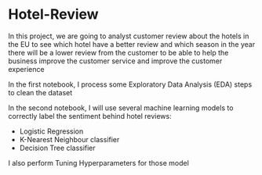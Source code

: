 # Hotel-Review
In this project, we are going to analyst customer review about the hotels in the EU to see which hotel have a better review and which season in the year there will be a lower review from the customer to be able to help the business improve the customer service and improve the customer experience

In the first notebook, I process some Exploratory Data Analysis (EDA) steps to clean the dataset

In the second notebook, I will use several machine learning models to correctly label the sentiment behind hotel reviews:
  -  Logistic Regression
  -  K-Nearest Neighbour classifier
  -  Decision Tree classifier

I also perform Tuning Hyperparameters for those model
